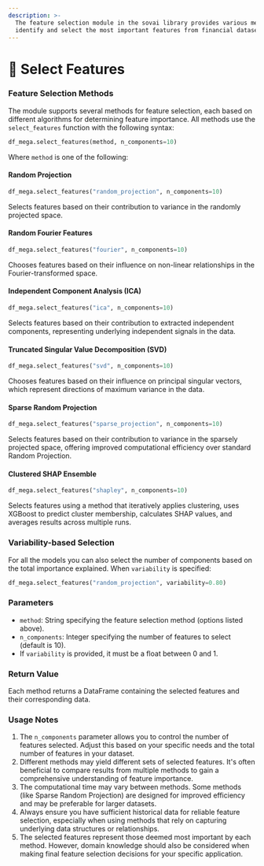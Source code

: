 ```yaml
---
description: >-
  The feature selection module in the sovai library provides various methods to
  identify and select the most important features from financial datasets.
---
```


# 🥍 Select Features

### Feature Selection Methods

The module supports several methods for feature selection, each based on different algorithms for determining feature importance. All methods use the `select_features` function with the following syntax:

```python
df_mega.select_features(method, n_components=10)
```

Where `method` is one of the following:

#### Random Projection

```python
df_mega.select_features("random_projection", n_components=10)
```

Selects features based on their contribution to variance in the randomly projected space.

#### Random Fourier Features

```python
df_mega.select_features("fourier", n_components=10)
```

Chooses features based on their influence on non-linear relationships in the Fourier-transformed space.

#### Independent Component Analysis (ICA)

```python
df_mega.select_features("ica", n_components=10)
```

Selects features based on their contribution to extracted independent components, representing underlying independent signals in the data.

#### Truncated Singular Value Decomposition (SVD)

```python
df_mega.select_features("svd", n_components=10)
```

Chooses features based on their influence on principal singular vectors, which represent directions of maximum variance in the data.

#### Sparse Random Projection

```python
df_mega.select_features("sparse_projection", n_components=10)
```

Selects features based on their contribution to variance in the sparsely projected space, offering improved computational efficiency over standard Random Projection.

#### Clustered SHAP Ensemble

```python
df_mega.select_features("shapley", n_components=10)
```

Selects features using a method that iteratively applies clustering, uses XGBoost to predict cluster membership, calculates SHAP values, and averages results across multiple runs.

### Variability-based Selection

For all the models you can also select the number of components based on the total importance explained. When `variability` is specified:

```python
df_mega.select_features("random_projection", variability=0.80)
```

### Parameters

* `method`: String specifying the feature selection method (options listed above).
* `n_components`: Integer specifying the number of features to select (default is 10).
* If `variability` is provided, it must be a float between 0 and 1.

### Return Value

Each method returns a DataFrame containing the selected features and their corresponding data.

### Usage Notes

1. The `n_components` parameter allows you to control the number of features selected. Adjust this based on your specific needs and the total number of features in your dataset.
2. Different methods may yield different sets of selected features. It's often beneficial to compare results from multiple methods to gain a comprehensive understanding of feature importance.
3. The computational time may vary between methods. Some methods (like Sparse Random Projection) are designed for improved efficiency and may be preferable for larger datasets.
4. Always ensure you have sufficient historical data for reliable feature selection, especially when using methods that rely on capturing underlying data structures or relationships.
5. The selected features represent those deemed most important by each method. However, domain knowledge should also be considered when making final feature selection decisions for your specific application.
